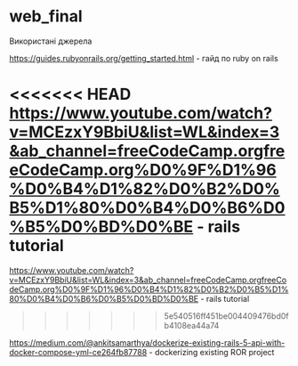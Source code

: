 # web_final

Використані джерела

https://guides.rubyonrails.org/getting_started.html - гайд по ruby on rails

<<<<<<< HEAD
https://www.youtube.com/watch?v=MCEzxY9BbiU&list=WL&index=3&ab_channel=freeCodeCamp.orgfreeCodeCamp.org%D0%9F%D1%96%D0%B4%D1%82%D0%B2%D0%B5%D1%80%D0%B4%D0%B6%D0%B5%D0%BD%D0%BE - rails tutorial
=======
https://www.youtube.com/watch?v=MCEzxY9BbiU&list=WL&index=3&ab_channel=freeCodeCamp.orgfreeCodeCamp.org%D0%9F%D1%96%D0%B4%D1%82%D0%B2%D0%B5%D1%80%D0%B4%D0%B6%D0%B5%D0%BD%D0%BE - rails tutorial 
>>>>>>> 5e540516ff451be004409476bd0fb4108ea44a74

https://medium.com/@ankitsamarthya/dockerize-existing-rails-5-api-with-docker-compose-yml-ce264fb87788 - dockerizing existing ROR project
